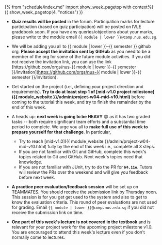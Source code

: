 {% from "schedule/index.md" import show_week_pagetop with context%}
{{ show_week_pagetop(4, "notices") }}

* **Quiz results will be posted** in the forum. Participation marks for lecture participation (based on quiz participation) will be posted on IVLE gradebook soon. If you have any queries/objections about your marks, please write to the module email `{{ module | lower }}@comp.nus.edu.sg`.

* We will be adding you all to {{ module | lower }}-{{ semester }} github org. **Please accept the invitation sent by GitHub** as you need to be a member of the org for some of the future module activities. If you did not receive the invitation link, you can use the link [https://github.com/orgs/nus-{{ module | lower }}-{{ semester }}/invitation](https://github.com/orgs/nus-{{ module | lower }}-{{ semester }}/invitation).

* Get started on the project (i.e., defining your project direction and requirements). **Try to do at least step 1 of [mid-v1.0 project milestone]({{ module_website }}/admin/project-w04-mid-v10.html)** before coming to the tutorial this week, and try to finish the remainder by the end of this week.

* A heads up: **next week is going to be HEAVY** 😨 as it has two graded tasks -- both require significant team efforts and a substantial time period to complete. We urge you all to **make full use of this week to prepare yourself for that challenge**. In particular,
  * Try to reach [mid-v1.0]({{ module_website }}/admin/project-w04-mid-v10.html) fully by the end of this week i.e., complete all 3 steps.
  * If you are not familiar with Git and GitHub, complete this week's topics related to Git and GitHub. Next week's topics need that knowledge.
  * If you are not familiar with JUnit, try to do the PR for **`W4.11e`**. Tutors will review the PRs over the weekend and will give you feedback before next week.

* **A practice peer evaluation/feedback session** will be set up on TEAMMATES. You should receive the submission link by Thursday noon. This session is for you get get used to the system and also to get to know the evaluation criteria. This round of peer evaluations are not used for grading. Email `{{ module | lower }}@comp.nus.edu.sg` if you did not receive the submission link on time.

* **One part of this week's lecture is not covered in the textbook** and is relevant for your project work for the upcoming project milestone v1.0. You are encouraged to attend this week's lecture even if you don't normally come to lectures.